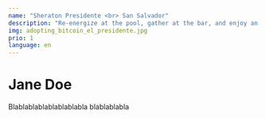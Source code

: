 ```yaml
---
name: "Sheraton Presidente <br> San Salvador"
description: "Re-energize at the pool, gather at the bar, and enjoy an excellent service. The professional convention center with top notch conference rooms is just a few steps away from San Salvador’s fabulous shops."
img: adopting_bitcoin_el_presidente.jpg
prio: 1
language: en
---
```


# Jane Doe
 
Blablablablablablablabla
blablablabla
